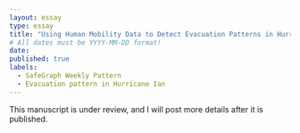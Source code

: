 ```yaml
---
layout: essay
type: essay
title: "Using Human Mobility Data to Detect Evacuation Patterns in Hurricane Ian (Under Review)"
# All dates must be YYYY-MM-DD format!
date:
published: true
labels:
  - SafeGraph Weekly Pattern
  - Evacuation pattern in Hurricane Ian
---
```

This manuscript is under review, and I will post more details after it is published.

